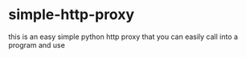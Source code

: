 # simple-http-proxy
this is an easy simple python http proxy that you can easily call into a program and use
